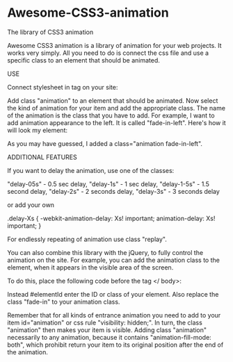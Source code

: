 # Awesome-CSS3-animation
The library of CSS3 animation

Awesome CSS3 animation is a library of animation for your web projects. It works very simply.
All you need to do is connect the css file and use a specific class to an element that should be animated.

USE

Connect stylesheet in <head> tag on your site:

<link rel = "stylesheet" href = "awesome.min.css">

Add class "animation" to an element that should be animated. Now select the kind of animation for your item and add the appropriate class. 
The name of the animation is the class that you have to add.
For example, I want to add animation appearance to the left. It is called "fade-in-left". Here's how it will look my element:

<div class="animation fade-in-left">

As you may have guessed, I added a class="animation fade-in-left".

ADDITIONAL FEATURES

If you want to delay the animation, use one of the classes:

"delay-05s" - 0.5 sec delay, 
"delay-1s" - 1 sec delay, 
"delay-1-5s" - 1.5 second delay, 
"delay-2s" - 2 seconds delay, 
"delay-3s" - 3 seconds delay

or add your own

.delay-Xs
{
    -webkit-animation-delay: Xs! important;
    animation-delay: Xs! important;
}

For endlessly repeating of animation use class "replay".

You can also combine this library with the jQuery, to fully control the animation on the site. For example, you can add the animation class to the element, 
when it appears in the visible area of the screen.

To do this, place the following code before the tag </ body>:

<script>
	$ (window) .scroll (function () {
	$ ('# elementId'). each (function () {
	var elPosition = $ (this) .offset (). top; 	// Position of the element
	var elHeight = $ (this) .height (); 		// Height of the element
	var windowTop = $ (window) .scrollTop (); 	// Top of the window
	var windowHeight = $ (window) .height (); 	// Height of the window
	if (elPosition <windowTop + windowHeight - elHeight) {
		$ (This) .addClass ("animation fade-in");
	} 						// adds the class wheh the element is fully in the visible area of the window
	if (elPosition> windowTop + windowHeight) {
		$ (This) .removeClass ("animation fade-in");
	} 						// removes the class when the element is not visible in the window
	if (elPosition + elHeight <windowTop) {
		$ (This) .removeClass ("animation fade-in");
	} 						// removes the class when the element is not visible in the window
	});
	});
</script>

Instead #elementId enter the ID or class of your element. Also replace the class "fade-in" to your animation class.

Remember that for all kinds of entrance animation you need to add to your item id="animation" or css rule "visibility: hidden;". 
In turn, the class "animation" then makes your item is visible. 
Adding class "animation" necessarily to any animation, because it contains "animation-fill-mode: both", 
which prohibit return your item to its original position after the end of the animation.


